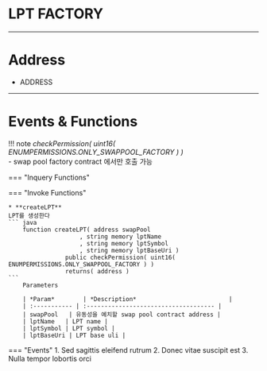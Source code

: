 # **LPT FACTORY**
- - -

# **Address**
* ADDRESS
- - -

# **Events & Functions**

!!! note
    *checkPermission( uint16( ENUMPERMISSIONS.ONLY_SWAPPOOL_FACTORY ) )*   
     - swap pool factory contract 에서만 호출 가능 

=== "Inquery Functions"
   
=== "Invoke Functions"

    * **createLPT**   
    LPT를 생성한다
    ``` java
        function createLPT( address swapPool
                        , string memory lptName
                        , string memory lptSymbol
                        , string memory lptBaseUri ) 
                    public checkPermission( uint16( ENUMPERMISSIONS.ONLY_SWAPPOOL_FACTORY ) ) 
                    returns( address )
    ```  
        Parameters     
           
        | *Param*        | *Description*                          |
        | :----------- | :------------------------------------ |
        | swapPool   | 유동성을 예치할 swap pool contract address |
        | lptName   | LPT name |   
        | lptSymbol | LPT symbol |   
        | lptBaseUri | LPT base uli |   
    
=== "Events"
    1. Sed sagittis eleifend rutrum
    2. Donec vitae suscipit est
    3. Nulla tempor lobortis orci

